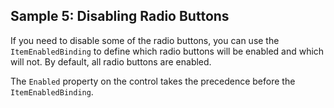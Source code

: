 ## Sample 5: Disabling Radio Buttons

If you need to disable some of the radio buttons, you can use the `ItemEnabledBinding` to define which radio buttons will be enabled and which will not. By default, all radio buttons are enabled.

The `Enabled` property on the control takes the precedence before the `ItemEnabledBinding`.
